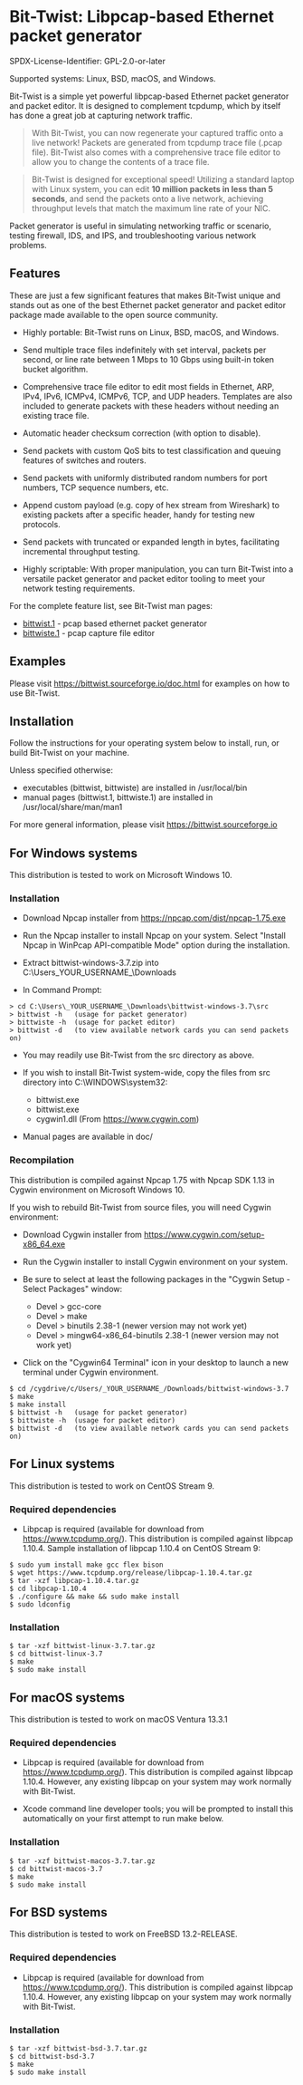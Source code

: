 # Bit-Twist: Libpcap-based Ethernet packet generator

SPDX-License-Identifier: GPL-2.0-or-later

Supported systems: Linux, BSD, macOS, and Windows.

Bit-Twist is a simple yet powerful libpcap-based Ethernet packet generator and
packet editor. It is designed to complement tcpdump, which by itself has done a
great job at capturing network traffic.

> With Bit-Twist, you can now regenerate your captured traffic onto a live
> network! Packets are generated from tcpdump trace file (.pcap file).
> Bit-Twist also comes with a comprehensive trace file editor to allow you to
> change the contents of a trace file.

> Bit-Twist is designed for exceptional speed! Utilizing a standard laptop with
> Linux system, you can edit **10 million packets in less than 5 seconds**, and
> send the packets onto a live network, achieving throughput levels that match
> the maximum line rate of your NIC.

Packet generator is useful in simulating networking traffic or scenario,
testing firewall, IDS, and IPS, and troubleshooting various network problems.

## Features

These are just a few significant features that makes Bit-Twist unique and
stands out as one of the best Ethernet packet generator and packet editor
package made available to the open source community.

- Highly portable: Bit-Twist runs on Linux, BSD, macOS, and Windows.

- Send multiple trace files indefinitely with set interval, packets per second,
  or line rate between 1 Mbps to 10 Gbps using built-in token bucket algorithm.

- Comprehensive trace file editor to edit most fields in Ethernet, ARP, IPv4,
  IPv6, ICMPv4, ICMPv6, TCP, and UDP headers. Templates are also included to
  generate packets with these headers without needing an existing trace file.

- Automatic header checksum correction (with option to disable).

- Send packets with custom QoS bits to test classification and queuing features
  of switches and routers.

- Send packets with uniformly distributed random numbers for port numbers,
  TCP sequence numbers, etc.

- Append custom payload (e.g. copy of hex stream from Wireshark) to existing
  packets after a specific header, handy for testing new protocols.

- Send packets with truncated or expanded length in bytes, facilitating
  incremental throughput testing.

- Highly scriptable: With proper manipulation, you can turn Bit-Twist into a
  versatile packet generator and packet editor tooling to meet your network
  testing requirements.

For the complete feature list, see Bit-Twist man pages:

- [bittwist.1](https://bittwist.sourceforge.io/doc/bittwist.1.html) - pcap based ethernet packet generator
- [bittwiste.1](https://bittwist.sourceforge.io/doc/bittwiste.1.html) - pcap capture file editor

## Examples

Please visit https://bittwist.sourceforge.io/doc.html for examples on how to
use Bit-Twist.

## Installation

Follow the instructions for your operating system below to install, run, or
build Bit-Twist on your machine.

Unless specified otherwise:

- executables (bittwist, bittwiste) are installed in /usr/local/bin
- manual pages (bittwist.1, bittwiste.1) are installed in /usr/local/share/man/man1

For more general information, please visit https://bittwist.sourceforge.io

## For Windows systems

This distribution is tested to work on Microsoft Windows 10.

### Installation

- Download Npcap installer from https://npcap.com/dist/npcap-1.75.exe

- Run the Npcap installer to install Npcap on your system.
  Select "Install Npcap in WinPcap API-compatible Mode" option during the
  installation.

- Extract bittwist-windows-3.7.zip into C:\Users\_YOUR_USERNAME_\Downloads

- In Command Prompt:

```
> cd C:\Users\_YOUR_USERNAME_\Downloads\bittwist-windows-3.7\src
> bittwist -h   (usage for packet generator)
> bittwiste -h  (usage for packet editor)
> bittwist -d   (to view available network cards you can send packets on)
```

- You may readily use Bit-Twist from the src directory as above.

- If you wish to install Bit-Twist system-wide, copy the files from src
  directory into C:\WINDOWS\system32:
  - bittwist.exe
  - bittwist.exe
  - cygwin1.dll (From https://www.cygwin.com)

- Manual pages are available in doc/

### Recompilation

This distribution is compiled against Npcap 1.75 with Npcap SDK 1.13 in
Cygwin environment on Microsoft Windows 10.

If you wish to rebuild Bit-Twist from source files, you will need Cygwin
environment:

- Download Cygwin installer from https://www.cygwin.com/setup-x86_64.exe

- Run the Cygwin installer to install Cygwin environment on your system.

- Be sure to select at least the following packages in the
  "Cygwin Setup - Select Packages" window:
  - Devel > gcc-core
  - Devel > make
  - Devel > binutils 2.38-1 (newer version may not work yet)
  - Devel > mingw64-x86_64-binutils 2.38-1 (newer version may not work yet)

- Click on the "Cygwin64 Terminal" icon in your desktop to launch a new
  terminal under Cygwin environment.

```
$ cd /cygdrive/c/Users/_YOUR_USERNAME_/Downloads/bittwist-windows-3.7
$ make
$ make install
$ bittwist -h   (usage for packet generator)
$ bittwiste -h  (usage for packet editor)
$ bittwist -d   (to view available network cards you can send packets on)
```

## For Linux systems

This distribution is tested to work on CentOS Stream 9.

### Required dependencies

- Libpcap is required (available for download from https://www.tcpdump.org/).
  This distribution is compiled against libpcap 1.10.4.
  Sample installation of libpcap 1.10.4 on CentOS Stream 9:

```
$ sudo yum install make gcc flex bison
$ wget https://www.tcpdump.org/release/libpcap-1.10.4.tar.gz
$ tar -xzf libpcap-1.10.4.tar.gz
$ cd libpcap-1.10.4
$ ./configure && make && sudo make install
$ sudo ldconfig
```

### Installation

```
$ tar -xzf bittwist-linux-3.7.tar.gz
$ cd bittwist-linux-3.7
$ make
$ sudo make install
```

## For macOS systems

This distribution is tested to work on macOS Ventura 13.3.1

### Required dependencies

- Libpcap is required (available for download from https://www.tcpdump.org/).
  This distribution is compiled against libpcap 1.10.4. However, any existing
  libpcap on your system may work normally with Bit-Twist.

- Xcode command line developer tools; you will be prompted to install this
  automatically on your first attempt to run make below.

### Installation

```
$ tar -xzf bittwist-macos-3.7.tar.gz
$ cd bittwist-macos-3.7
$ make
$ sudo make install
```

## For BSD systems

This distribution is tested to work on FreeBSD 13.2-RELEASE.

### Required dependencies

- Libpcap is required (available for download from https://www.tcpdump.org/).
  This distribution is compiled against libpcap 1.10.4. However, any existing
  libpcap on your system may work normally with Bit-Twist.

### Installation

```
$ tar -xzf bittwist-bsd-3.7.tar.gz
$ cd bittwist-bsd-3.7
$ make
$ sudo make install
```
